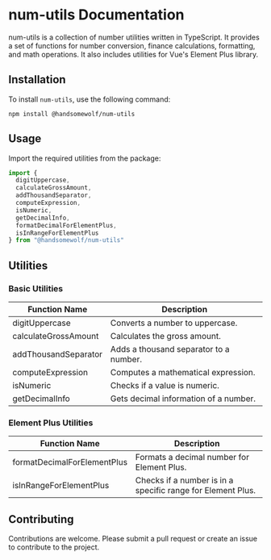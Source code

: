 # num-utils Documentation

num-utils is a collection of number utilities written in TypeScript. It provides a set of functions for number conversion, finance calculations, formatting, and math operations. It also includes utilities for Vue's Element Plus library.

## Installation

To install `num-utils`, use the following command:

```command
npm install @handsomewolf/num-utils
```

## Usage

Import the required utilities from the package:

```TypeScript
import {
  digitUppercase,
  calculateGrossAmount,
  addThousandSeparator,
  computeExpression,
  isNumeric,
  getDecimalInfo,
  formatDecimalForElementPlus,
  isInRangeForElementPlus
} from "@handsomewolf/num-utils"

```
## Utilities
### Basic Utilities

| Function Name | Description |
| --- | --- |
| digitUppercase | Converts a number to uppercase. |
| calculateGrossAmount | Calculates the gross amount. |
| addThousandSeparator | Adds a thousand separator to a number. |
| computeExpression | Computes a mathematical expression. |
| isNumeric | Checks if a value is numeric. |
| getDecimalInfo | Gets decimal information of a number. |

### Element Plus Utilities

| Function Name | Description |
| --- | --- |
| formatDecimalForElementPlus | Formats a decimal number for Element Plus. |
| isInRangeForElementPlus | Checks if a number is in a specific range for Element Plus. |


## Contributing

Contributions are welcome. Please submit a pull request or create an issue to contribute to the project.
